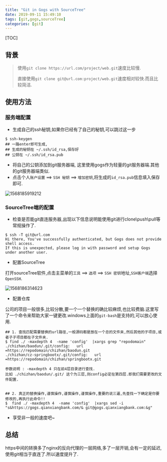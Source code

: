 ```yaml
---
title: "Git in Gogs with SourceTree"
date: 2019-09-11 15:49:10
tags: [git,gogs,sourceTree]
categories: [git]
---
```


[TOC]

## 背景

> 使用`git clone https://url.com/project/web.git`速度比较慢.
>
> 直接使用`git clone git@url.com:project/web.git`速度相对较快.而且比较简洁.

## 使用方法

### 服务端配置

- 生成自己的ssh秘钥,如果你已经有了自己的秘钥,可以跳过这一步

```shell
$ ssh-keygen
## 一路enter即可生成,
## 生成的秘钥在 ~/.ssh/id_rsa,保存好
## 公钥在 ~/.ssh/id_rsa.pub
```

- 将自己的公钥添加到git服务器端, 这里使用gogs作为轻量的git服务器端.其他的git服务器端类似.
- 点击个人`账户设置` ==> `SSH 秘钥` ==> `增加密钥`,将生成的`id_rsa.pub`信息填入保存即可.

![1568185919212](https://code.aliyun.com/louisehong/images/raw/master/1568185919212.png)

### SourceTree端的配置

- 检查是否能git直连服务器,出现以下信息说明能使用git进行clone\push\pull等常规操作了.

```shell
$ ssh -T git@url.com
Hi there, You've successfully authenticated, but Gogs does not provide shell access.
If this is unexpected, please log in with password and setup Gogs under another user.
```

- 配置SourceTree

打开sourceTree软件,点击主菜单的`工具` ==> `选项` ==> `SSH 密钥`地址,`SSH客户端`选择`OpenSSH`.

![1568186314623](https://code.aliyun.com/louisehong/images/raw/master/1568186314623.png)

- 配置仓库

公司的项目一般很多,比较分散,要一个一个替换的确比较麻烦,也比较费脑.这里写了一个命令来帮助大家一键更改.windows上面的`git-bash`是支持的,可以放心使用.

```
## 1. 查找匹配需要替换的url路径,一般源码都是放在一个总的文件夹,然后其他的子项目,或者子子项目都在子文件夹.
$ find ./ -maxdepth 4  -name 'config'  |xargs grep "repodomain"
./chizhan/baodun/.git/config:   url =https://repodomain/chizhan/baodun.git
./chizhan/cz-springbootx/.git/config:   url =https://repodomain/chizhan/springbootx.git

参数说明 : -maxdepth 4 只在前4层目录进行查找. 
比如 ./chizhan/baodun/.git/ 这个为三层,则config必定在第四层.即我们需要更改的文件配置.


## 2. 真正的替换操作,谨慎操作,谨慎操作,谨慎操作,重要的说三遍,先查找一下确定是你要修改的,再执行此命令!!
$  find ./ -maxdepth 4  -name 'config'  |xargs sed -i "s&https://gogs.qianxiangbank.com/& git@gogs.qianxiangbank.com:&g"
```

- 享受非一般的速度吧~

## 总结

https中间的转换多了nginx的反向代理的一层网络,多了一层开销,会有一定的延迟,使用git相当于直连了.所以速度提升了.